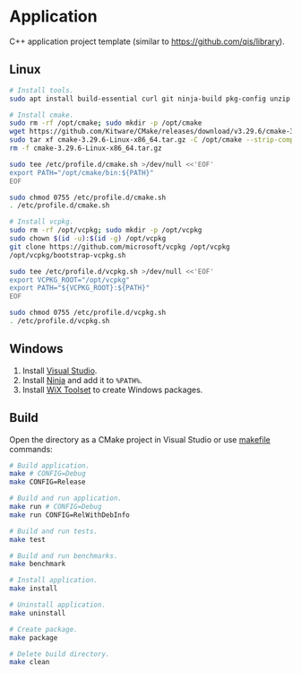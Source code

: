 # Application
C++ application project template (similar to <https://github.com/qis/library>).

## Linux
```sh
# Install tools.
sudo apt install build-essential curl git ninja-build pkg-config unzip wget zip

# Install cmake.
sudo rm -rf /opt/cmake; sudo mkdir -p /opt/cmake
wget https://github.com/Kitware/CMake/releases/download/v3.29.6/cmake-3.29.6-linux-x86_64.tar.gz
sudo tar xf cmake-3.29.6-Linux-x86_64.tar.gz -C /opt/cmake --strip-components=1
rm -f cmake-3.29.6-Linux-x86_64.tar.gz

sudo tee /etc/profile.d/cmake.sh >/dev/null <<'EOF'
export PATH="/opt/cmake/bin:${PATH}"
EOF

sudo chmod 0755 /etc/profile.d/cmake.sh
. /etc/profile.d/cmake.sh

# Install vcpkg.
sudo rm -rf /opt/vcpkg; sudo mkdir -p /opt/vcpkg
sudo chown $(id -u):$(id -g) /opt/vcpkg
git clone https://github.com/microsoft/vcpkg /opt/vcpkg
/opt/vcpkg/bootstrap-vcpkg.sh

sudo tee /etc/profile.d/vcpkg.sh >/dev/null <<'EOF'
export VCPKG_ROOT="/opt/vcpkg"
export PATH="${VCPKG_ROOT}:${PATH}"
EOF

sudo chmod 0755 /etc/profile.d/vcpkg.sh
. /etc/profile.d/vcpkg.sh
```

## Windows
1. Install [Visual Studio][vsc].
2. Install [Ninja][nbs] and add it to `%PATH%`.
3. Install [WiX Toolset][wix] to create Windows packages.

## Build
Open the directory as a CMake project in Visual Studio or use [makefile](makefile) commands:

```sh
# Build application.
make # CONFIG=Debug
make CONFIG=Release

# Build and run application.
make run # CONFIG=Debug
make run CONFIG=RelWithDebInfo

# Build and run tests.
make test

# Build and run benchmarks.
make benchmark

# Install application.
make install

# Uninstall application.
make uninstall

# Create package.
make package

# Delete build directory.
make clean
```

[vsc]: https://visualstudio.microsoft.com/vs/community
[nbs]: https://github.com/ninja-build/ninja/releases
[wix]: https://github.com/wixtoolset/wix3/releases
